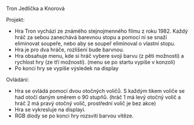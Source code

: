 Tron
Jedlička a Knorová

Projekt:
-	Hra Tron vychází ze známého stejnojmenného filmu z roku 1982. Každý hráč za sebou zanechává barevnou stopu a pomocí ní se snaží eliminovat soupeře,
  nebo aby se soupeř eliminoval o vlastní stopu.
-	Hra je pro dva hráče, rozlišení bude barvnou. 
-	Hra obsahuje menu, kde si hráč vybere svoji barvu (z pěti možností) a rychlost hry (ze tří možností). (menu se po startu vypíše v konzoli)
-	Po konci hry se vypíše výsledek na display
  
Ovládání:
-	Hra se ovládá pomocí dvou otočných voličů. S každým tikem voliče se had otočí daným směrem o 90 stupňů.
  (hráč 1 má levý otočný volič a hráč 2 má pravý otočný volič, prostřední volič je bez akce)
-	Hra se vykresluje na displayi.
-	RGB diody se po konci hry rozsvití barvou vítěze.


